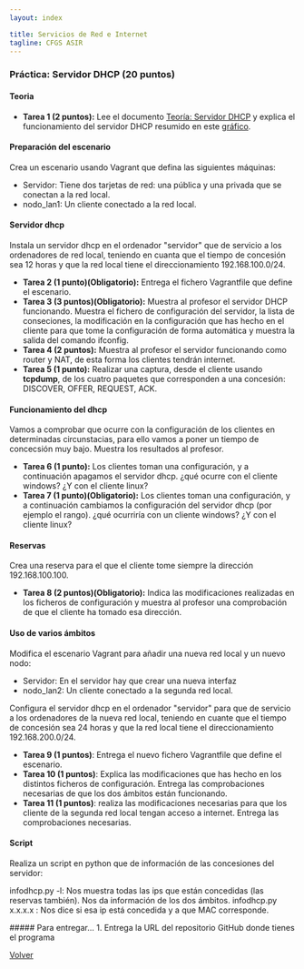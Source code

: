 ```yaml
---
layout: index

title: Servicios de Red e Internet
tagline: CFGS ASIR
---
```

### Práctica: Servidor DHCP (20 puntos)

#### Teoria

<div class='ejercicios' markdown='1'>

* **Tarea 1 (2 puntos):** Lee el documento [Teoría: Servidor DHCP](http://dit.gonzalonazareno.org/moodle/mod/resource/view.php?id=1868) y explica el funcionamiento del servidor DHCP resumido en este [gráfico](img/dhcp.png).
</div>

#### Preparación del escenario

Crea un escenario usando Vagrant que defina las siguientes máquinas:

* Servidor: Tiene dos tarjetas de red: una pública y una privada que se conectan a la red local.
* nodo_lan1: Un cliente conectado a la red local.

#### Servidor dhcp

Instala un servidor dhcp en el ordenador "servidor" que de servicio a los ordenadores de red local, teniendo en cuanta que el tiempo de concesión sea 12 horas y que la red local tiene el direccionamiento 192.168.100.0/24.

<div class='ejercicios' markdown='1'>

* **Tarea 2 (1 punto)(Obligatorio):** Entrega el fichero Vagrantfile que define el escenario.
* **Tarea 3 (3 puntos)(Obligatorio):** Muestra al profesor el servidor DHCP funcionando. Muestra el fichero de configuración del servidor, la lista de conseciones, la modificación en la configuración que has hecho en el cliente para que tome la configuración de forma automática y muestra la salida del comando ifconfig.
* **Tarea 4 (2 puntos):** Muestra al profesor el servidor funcionando como router y NAT, de esta forma los clientes tendrán internet.
* **Tarea 5 (1 punto):** Realizar una captura, desde el cliente usando **tcpdump**, de los cuatro paquetes que corresponden a una concesión: DISCOVER, OFFER, REQUEST, ACK.
</div>

#### Funcionamiento del dhcp

<div class='ejercicios' markdown='1'>

Vamos a comprobar que ocurre con la configuración de los clientes en determinadas circunstacias, para ello vamos a poner un tiempo de concecsión muy bajo. Muestra los resultados al profesor.

* **Tarea 6 (1 punto):** Los clientes toman una configuración, y a continuación apagamos el servidor dhcp. ¿qué ocurre con el cliente windows? ¿Y con el cliente linux?
* **Tarea 7 (1 punto)(Obligatorio):** Los clientes toman una configuración, y a continuación cambiamos la configuración del servidor dhcp (por ejemplo el rango). ¿qué ocurriría con un cliente windows? ¿Y con el cliente linux?

</div>

#### Reservas

Crea una reserva para el que el cliente tome siempre la dirección 192.168.100.100.

<div class='ejercicios' markdown='1'>

* **Tarea 8 (2 puntos)(Obligatorio):** Indica las modificaciones realizadas en los ficheros de configuración y muestra al profesor una comprobación de que el cliente ha tomado esa dirección.
</div>

#### Uso de varios ámbitos

Modifica el escenario Vagrant para añadir una nueva red local y un nuevo nodo:

* Servidor: En el servidor hay que crear una nueva interfaz
* nodo_lan2: Un cliente conectado a la segunda red local.

Configura el servidor dhcp en el ordenador "servidor" para que de servicio a los ordenadores de la nueva red local, teniendo en cuante que el tiempo de concesión sea 24 horas y que la red local tiene el direccionamiento 192.168.200.0/24.

<div class='ejercicios' markdown='1'>

* **Tarea 9 (1 puntos)**: Entrega el nuevo fichero Vagrantfile que define el escenario.
* **Tarea 10 (1 puntos)**: Explica las modificaciones que has hecho en los distintos ficheros de configuración. Entrega las comprobaciones necesarias de que los dos ámbitos están funcionando.
* **Tarea 11 (1 puntos)**: realiza las modificaciones necesarias para que los cliente de la segunda red local tengan acceso a internet. Entrega las comprobaciones necesarias.
</div>

#### Script

Realiza un script en python que de información de las concesiones del servidor:

infodhcp.py -l: Nos muestra todas las ips que están concedidas (las reservas también). Nos da información de los dos ámbitos.
infodhcp.py x.x.x.x : Nos dice si esa ip está concedida y a que MAC corresponde.

<div class='ejercicios' markdown='1'>
##### Para entregar...
1. Entrega la URL del repositorio GitHub donde tienes el programa
</div>


[Volver](index)
